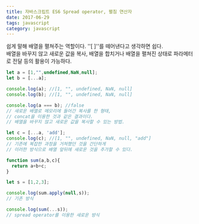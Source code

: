 ```yaml
---
title: 자바스크립트 ES6 Spread operator, 펼침 연산자
date: 2017-06-29
tags: javascript
category: javascript
---
```




쉽게 말해 배열을 펼쳐주는 역할이다. ''[ ]''를 떼어낸다고 생각하면 쉽다.  
배열을 바꾸지 않고 새로운 값을 복사, 배열을 합치거나 배열을 펼쳐진 상태로 파라메터로 전달 등의 활용이 가능하다.



```javascript
let a = [1,"",undefined,NaN,null];
let b = [...a];

console.log(a); //[1, "", undefined, NaN, null]
console.log(b); //[1, "", undefined, NaN, null]

console.log(a === b); //false
// 새로운 배열로 메모리에 들어간 복사를 한 형태, 
// concat을 이용한 것과 같은 결과이다.
// 배열을 바꾸지 않고 새로운 값을 복사할 수 있는 방법.
```



```javascript
let c = [...a, 'add'];
console.log(c); //[1, "", undefined, NaN, null, "add"]
// 기존에 복잡한 과정을 거쳐했던 것을 간단하게 
// 이러한 방식으로 배열 앞뒤에 새로운 것을 추가할 수 있다.
```



```javascript
function sum(a,b,c){
  return a+b+c;
}

let s = [1,2,3];

console.log(sum.apply(null,s)); 
// 기존 방식

console.log(sum(...s)); 
// spread operator를 이용한 새로운 방식
```

